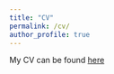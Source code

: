 ```yaml
---
title: "CV"
permalink: /cv/
author_profile: true
---
```

 My CV can be found 
 <a href = "/assets/documents/Taboni_CV_6_16_23.pdf"> here </a>

